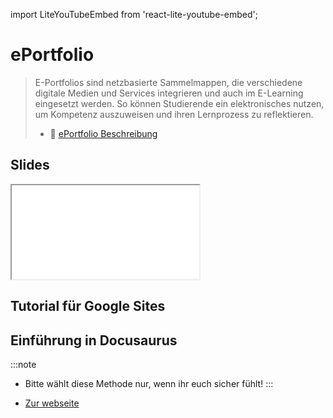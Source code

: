 import LiteYouTubeEmbed from 'react-lite-youtube-embed';

# ePortfolio

> E-Portfolios sind netzbasierte Sammelmappen, die verschiedene digitale Medien und Services integrieren und auch im E-Learning eingesetzt werden. So können Studierende ein elektronisches nutzen, um Kompetenz auszuweisen und ihren Lernprozess zu reflektieren.
> - :paperclip: [ePortfolio Beschreibung](https://drive.google.com/file/d/1V7BKzrT3S1HYDpOZPco5qUzgeSuPgPBG/view)

## Slides

<iframe src="/bbzbl-modul-431/slides/eportfolio"></iframe>

## Tutorial für Google Sites

<LiteYouTubeEmbed
  id="SJJfr0730W8"
  params="autoplay=1&autohide=1&showinfo=0&rel=0"
  title="Website erstellen kostenlos mit Google Sites (Tutorial)"
  poster="maxresdefault"
  webp
/>

## Einführung in Docusaurus

:::note
- Bitte wählt diese Methode nur, wenn ihr euch sicher fühlt!
:::

- [Zur webseite](https://docusaurus.io/)

<LiteYouTubeEmbed
  id="_An9EsKPhp0"
  params="autoplay=1&autohide=1&showinfo=0&rel=0"
  title="Explain Like I’m 5: Docusaurus"
  poster="maxresdefault"
  webp
/>

